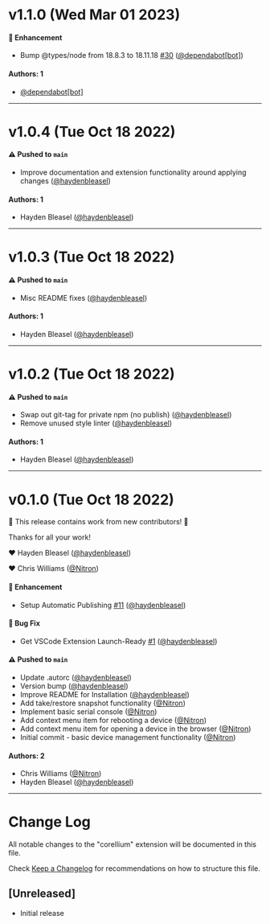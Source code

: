 # v1.1.0 (Wed Mar 01 2023)

#### 🚀 Enhancement

- Bump @types/node from 18.8.3 to 18.11.18 [#30](https://github.com/corellium/vscode-extension/pull/30) ([@dependabot[bot]](https://github.com/dependabot[bot]))

#### Authors: 1

- [@dependabot[bot]](https://github.com/dependabot[bot])

---

# v1.0.4 (Tue Oct 18 2022)

#### ⚠️ Pushed to `main`

- Improve documentation and extension functionality around applying changes ([@haydenbleasel](https://github.com/haydenbleasel))

#### Authors: 1

- Hayden Bleasel ([@haydenbleasel](https://github.com/haydenbleasel))

---

# v1.0.3 (Tue Oct 18 2022)

#### ⚠️ Pushed to `main`

- Misc README fixes ([@haydenbleasel](https://github.com/haydenbleasel))

#### Authors: 1

- Hayden Bleasel ([@haydenbleasel](https://github.com/haydenbleasel))

---

# v1.0.2 (Tue Oct 18 2022)

#### ⚠️ Pushed to `main`

- Swap out git-tag for private npm (no publish) ([@haydenbleasel](https://github.com/haydenbleasel))
- Remove unused style linter ([@haydenbleasel](https://github.com/haydenbleasel))

#### Authors: 1

- Hayden Bleasel ([@haydenbleasel](https://github.com/haydenbleasel))

---

# v0.1.0 (Tue Oct 18 2022)

:tada: This release contains work from new contributors! :tada:

Thanks for all your work!

:heart: Hayden Bleasel ([@haydenbleasel](https://github.com/haydenbleasel))

:heart: Chris Williams ([@Nitron](https://github.com/Nitron))

#### 🚀 Enhancement

- Setup Automatic Publishing [#11](https://github.com/corellium/vscode-extension/pull/11) ([@haydenbleasel](https://github.com/haydenbleasel))

#### 🐛 Bug Fix

- Get VSCode Extension Launch-Ready [#1](https://github.com/corellium/vscode-extension/pull/1) ([@haydenbleasel](https://github.com/haydenbleasel))

#### ⚠️ Pushed to `main`

- Update .autorc ([@haydenbleasel](https://github.com/haydenbleasel))
- Version bump ([@haydenbleasel](https://github.com/haydenbleasel))
- Improve README for Installation ([@haydenbleasel](https://github.com/haydenbleasel))
- Add take/restore snapshot functionality ([@Nitron](https://github.com/Nitron))
- Implement basic serial console ([@Nitron](https://github.com/Nitron))
- Add context menu item for rebooting a device ([@Nitron](https://github.com/Nitron))
- Add context menu item for opening a device in the browser ([@Nitron](https://github.com/Nitron))
- Initial commit - basic device management functionality ([@Nitron](https://github.com/Nitron))

#### Authors: 2

- Chris Williams ([@Nitron](https://github.com/Nitron))
- Hayden Bleasel ([@haydenbleasel](https://github.com/haydenbleasel))

---

# Change Log

All notable changes to the "corellium" extension will be documented in this file.

Check [Keep a Changelog](http://keepachangelog.com/) for recommendations on how to structure this file.

## [Unreleased]

- Initial release